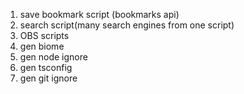1. save bookmark script (bookmarks api)
2. search script(many search engines from one script)
3. OBS scripts
4. gen biome 
5. gen node ignore
6. gen tsconfig
7. gen git ignore